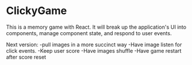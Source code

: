 # ClickyGame


This is a memory game with React. It will break up the application's UI into components, manage component state, and respond to user events.

Next version:
    -pull images in a more succinct way
    -Have image listen for click events.
    -Keep user score
    -Have images shuffle
    -Have game restart after score reset

